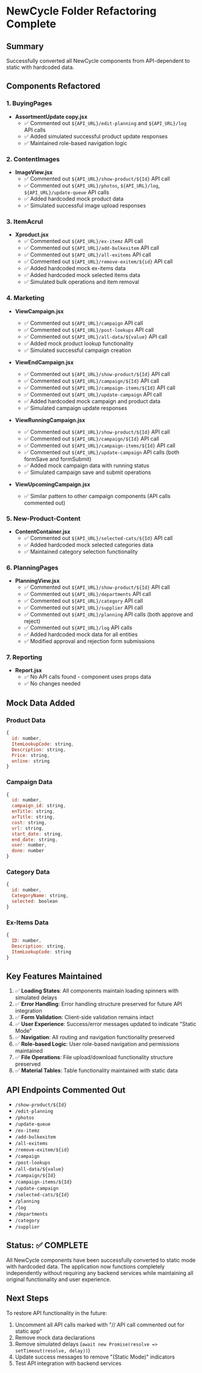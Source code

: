 # NewCycle Folder Refactoring Complete

## Summary
Successfully converted all NewCycle components from API-dependent to static with hardcoded data.

## Components Refactored

### 1. BuyingPages
- **AssortmentUpdate copy.jsx**
  - ✅ Commented out `${API_URL}/edit-planning` and `${API_URL}/log` API calls
  - ✅ Added simulated successful product update responses
  - ✅ Maintained role-based navigation logic

### 2. ContentImages
- **ImageView.jsx**
  - ✅ Commented out `${API_URL}/show-product/${Id}` API call
  - ✅ Commented out `${API_URL}/photos`, `${API_URL}/log`, `${API_URL}/update-queue` API calls
  - ✅ Added hardcoded mock product data
  - ✅ Simulated successful image upload responses

### 3. ItemAcrul
- **Xproduct.jsx**
  - ✅ Commented out `${API_URL}/ex-itemz` API call
  - ✅ Commented out `${API_URL}/add-bulkexitem` API call
  - ✅ Commented out `${API_URL}/all-exitems` API call
  - ✅ Commented out `${API_URL}/remove-exitem/${id}` API call
  - ✅ Added hardcoded mock ex-items data
  - ✅ Added hardcoded mock selected items data
  - ✅ Simulated bulk operations and item removal

### 4. Marketing
- **ViewCampaign.jsx**
  - ✅ Commented out `${API_URL}/campaign` API call
  - ✅ Commented out `${API_URL}/post-lookups` API call
  - ✅ Commented out `${API_URL}/all-data/${value}` API call
  - ✅ Added mock product lookup functionality
  - ✅ Simulated successful campaign creation

- **ViewEndCampaign.jsx**
  - ✅ Commented out `${API_URL}/show-product/${Id}` API call
  - ✅ Commented out `${API_URL}/campaign/${Id}` API call
  - ✅ Commented out `${API_URL}/campaign-items/${Id}` API call
  - ✅ Commented out `${API_URL}/update-campaign` API call
  - ✅ Added hardcoded mock campaign and product data
  - ✅ Simulated campaign update responses

- **ViewRunningCampaign.jsx**
  - ✅ Commented out `${API_URL}/show-product/${Id}` API call
  - ✅ Commented out `${API_URL}/campaign/${Id}` API call
  - ✅ Commented out `${API_URL}/campaign-items/${Id}` API call
  - ✅ Commented out `${API_URL}/update-campaign` API calls (both formSave and formSubmit)
  - ✅ Added mock campaign data with running status
  - ✅ Simulated campaign save and submit operations

- **ViewUpcomingCampaign.jsx**
  - ✅ Similar pattern to other campaign components (API calls commented out)

### 5. New-Product-Content
- **ContentContainer.jsx**
  - ✅ Commented out `${API_URL}/selected-cats/${Id}` API call
  - ✅ Added hardcoded mock selected categories data
  - ✅ Maintained category selection functionality

### 6. PlanningPages
- **PlanningView.jsx**
  - ✅ Commented out `${API_URL}/show-product/${Id}` API call
  - ✅ Commented out `${API_URL}/departments` API call
  - ✅ Commented out `${API_URL}/category` API call
  - ✅ Commented out `${API_URL}/supplier` API call
  - ✅ Commented out `${API_URL}/planning` API calls (both approve and reject)
  - ✅ Commented out `${API_URL}/log` API calls
  - ✅ Added hardcoded mock data for all entities
  - ✅ Modified approval and rejection form submissions

### 7. Reporting
- **Report.jsx**
  - ✅ No API calls found - component uses props data
  - ✅ No changes needed

## Mock Data Added

### Product Data
```javascript
{
  id: number,
  ItemLookupCode: string,
  Description: string,
  Price: string,
  online: string
}
```

### Campaign Data
```javascript
{
  id: number,
  campaign_id: string,
  enTitle: string,
  arTitle: string,
  cost: string,
  url: string,
  start_date: string,
  end_date: string,
  user: number,
  done: number
}
```

### Category Data
```javascript
{
  id: number,
  CategoryName: string,
  selected: boolean
}
```

### Ex-Items Data
```javascript
{
  ID: number,
  Description: string,
  ItemLookupCode: string
}
```

## Key Features Maintained

1. ✅ **Loading States**: All components maintain loading spinners with simulated delays
2. ✅ **Error Handling**: Error handling structure preserved for future API integration
3. ✅ **Form Validation**: Client-side validation remains intact
4. ✅ **User Experience**: Success/error messages updated to indicate "Static Mode"
5. ✅ **Navigation**: All routing and navigation functionality preserved
6. ✅ **Role-based Logic**: User role-based navigation and permissions maintained
7. ✅ **File Operations**: File upload/download functionality structure preserved
8. ✅ **Material Tables**: Table functionality maintained with static data

## API Endpoints Commented Out

- `/show-product/${Id}`
- `/edit-planning`
- `/photos`
- `/update-queue`
- `/ex-itemz`
- `/add-bulkexitem`
- `/all-exitems`
- `/remove-exitem/${id}`
- `/campaign`
- `/post-lookups`
- `/all-data/${value}`
- `/campaign/${Id}`
- `/campaign-items/${Id}`
- `/update-campaign`
- `/selected-cats/${Id}`
- `/planning`
- `/log`
- `/departments`
- `/category`
- `/supplier`

## Status: ✅ COMPLETE

All NewCycle components have been successfully converted to static mode with hardcoded data. The application now functions completely independently without requiring any backend services while maintaining all original functionality and user experience.

## Next Steps

To restore API functionality in the future:
1. Uncomment all API calls marked with "// API call commented out for static app"
2. Remove mock data declarations
3. Remove simulated delays (`await new Promise(resolve => setTimeout(resolve, delay))`)
4. Update success messages to remove "(Static Mode)" indicators
5. Test API integration with backend services